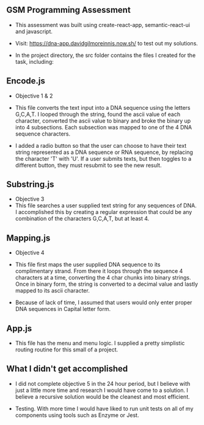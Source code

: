 

## GSM Programming Assessment

* This assessment was built using create-react-app, semantic-react-ui and javascript.

* Visit: https://dna-app.davidgilmoreinnis.now.sh/ to test out my solutions. 

* In the project directory, the src folder contains the files I created for the task, including:

## Encode.js
* Objective 1 & 2

* This file converts the text input into a DNA sequence using the letters G,C,A,T. I looped through the string, found the ascii value of each character, converted the ascii value to binary and broke the binary up into 4 subsections. Each subsection was mapped to one of the 4 DNA sequence characters.

* I added a radio button so that the user can choose to have their text string represented as a DNA sequence or RNA sequence, by replacing the character 'T' with 'U'. If a user submits texts, but then toggles to a different button, they must resubmit to see the new result.

## Substring.js 
* Objective 3
* This file searches a user supplied text string for any sequences of DNA. I accomplished this by creating a regular expression that could be any combination of the characters G,C,A,T, but at least 4. 

## Mapping.js
* Objective 4

* This file first maps the user supplied DNA sequence to its complimentary strand. From there it loops through the sequence 4 characters at a time, converting the 4 char chunks into binary strings. Once in binary form, the string is converted to a decimal value and lastly mapped to its ascii character.

* Because of lack of time, I assumed that users would only enter proper DNA sequences in Capital letter form. 

## App.js
* This file has the menu and menu logic. I supplied a pretty simplistic routing routine for this small of a project.

## What I didn't get accomplished

* I did not complete objective 5 in the 24 hour period, but I believe with just a little more time and research I would have come to a solution. I believe a recursive solution would be the cleanest and most efficient. 

* Testing. With more time I would have liked to run unit tests on all of my components using tools such as Enzyme or Jest. 

